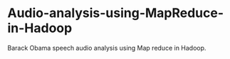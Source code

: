 # Audio-analysis-using-MapReduce-in-Hadoop
Barack Obama speech audio analysis using Map reduce in Hadoop.

